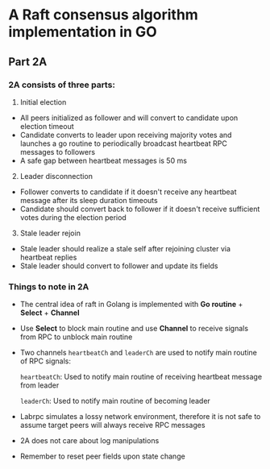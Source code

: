 # A Raft consensus algorithm implementation in GO

## Part 2A

### 2A consists of three parts:
1. Initial election
- All peers initialized as follower and will convert to candidate upon election timeout
- Candidate converts to leader upon receiving majority votes and launches a go routine to periodically broadcast heartbeat RPC messages to followers
- A safe gap between heartbeat messages is 50 ms

2. Leader disconnection
- Follower converts to candidate if it doesn't receive any heartbeat message after its sleep duration timeouts
- Candidate should convert back to follower if it doesn't receive sufficient votes during the election period

3. Stale leader rejoin
- Stale leader should realize a stale self after rejoining cluster via heartbeat replies
- Stale leader should convert to follower and update its fields

### Things to note in 2A
- The central idea of raft in Golang is implemented with **Go routine** + **Select** + **Channel**
- Use **Select** to block main routine and use **Channel** to receive signals from RPC to unblock main routine
- Two channels `heartbeatCh` and `leaderCh` are used to notify main routine of RPC signals:

  `heartbeatCh`: Used to notify main routine of receiving heartbeat message from leader
  
  `leaderCh`: Used to notify main routine of becoming leader

- Labrpc simulates a lossy network environment, therefore it is not safe to assume target peers will always receive RPC messages
- 2A does not care about log manipulations
- Remember to reset peer fields upon state change
